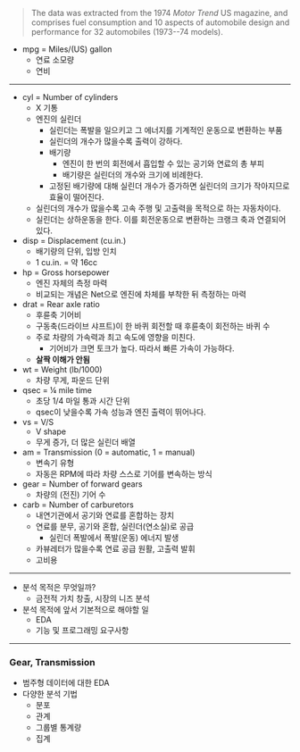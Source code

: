>The data was extracted from the 1974 _Motor Trend_ US magazine, and comprises fuel consumption and 10 aspects of automobile design and performance for 32 automobiles (1973--74 models).

- mpg = Miles/(US) gallon
	- 연료 소모량
	- 연비
---
- cyl = Number of cylinders
	- X 기통
	- 엔진의 실린더
		- 실린더는 폭발을 일으키고 그 에너지를 기계적인 운동으로 변환하는 부품
		- 실린더의 개수가 많을수록 출력이 강하다.
		- 배기량
			- 엔진이 한 번의 회전에서 흡입할 수 있는 공기와 연료의 총 부피
			- 배기량은 실린더의 개수와 크기에 비례한다.
		- 고정된 배기량에 대해 실린더 개수가 증가하면 실린더의 크기가 작아지므로 효율이 떨어진다.
	- 실린더의 개수가 많을수록 고속 주행 및 고출력을 목적으로 하는 자동차이다.
	- 실린더는 상하운동을 한다. 이를 회전운동으로 변환하는 크랭크 축과 연결되어 있다.
- disp = Displacement (cu.in.)
	- 배기량의 단위, 입방 인치
	- 1 cu.in. = 약 16cc
- hp = Gross horsepower
	- 엔진 자체의 측정 마력
	- 비교되는 개념은 Net으로 엔진에 차체를 부착한 뒤 측정하는 마력
- drat = Rear axle ratio
	- 후륜축 기어비
	- 구동축(드라이브 샤프트)이 한 바퀴 회전할 때 후륜축이 회전하는 바퀴 수
	- 주로 차량의 가속력과 최고 속도에 영향을 미친다.
		- 기어비가 크면 토크가 높다. 따라서 빠른 가속이 가능하다.
	- **살짝 이해가 안됨**
- wt = Weight (lb/1000)
	- 차량 무게, 파운드 단위
- qsec = ¼ mile time
	- 초당 1/4 마일 통과 시간 단위
	- qsec이 낮을수록 가속 성능과 엔진 출력이 뛰어나다.
- vs = V/S
	- V shape
	- 무게 증가, 더 많은 실린더 배열
- am = Transmission (0 = automatic, 1 = manual)
	- 변속기 유형
	- 자동은 RPM에 따라 차량 스스로 기어를 변속하는 방식
- gear = Number of forward gears
	- 차량의 (전진) 기어 수
- carb = Number of carburetors
	- 내연기관에서 공기와 연료를 혼합하는 장치
	- 연료를 분무, 공기와 혼합, 실린더(연소실)로 공급
		- 실린더 폭발에서 폭발(운동) 에너지 발생
	- 카뷰레터가 많을수록 연료 공급 원활, 고출력 발휘
	- 고비용
---
- 분석 목적은 무엇일까?
	- 금전적 가치 창출, 시장의 니즈 분석
- 분석 목적에 앞서 기본적으로 해야할 일
	- EDA
	- 기능 및 프로그래밍 요구사항
---
### Gear, Transmission
- 범주형 데이터에 대한 EDA
- 다양한 분석 기법
	- 분포
	- 관계
	- 그룹별 통계량
	- 집계
